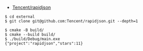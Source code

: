 - [Tencent/rapidjson](https://github.com/Tencent/rapidjson)

```
$ cd external
$ git clone git@github.com:Tencent/rapidjson.git --depth=1

$ cmake -B build/
$ cmake --build build/
$ ./build/Debug/main.exe
{"project":"rapidjson","stars":11}
```
